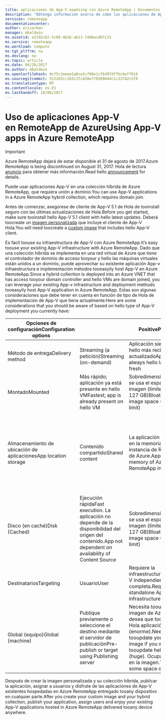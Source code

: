 ```yaml
---
title: aplicaciones de App-V aaaUsing con Azure RemoteApp | Documentos de Microsoft
description: "Obtenga información acerca de cómo las aplicaciones de App-V toouse en Azure RemoteApp."
services: remoteapp
documentationcenter: 
author: ericorman
manager: mbaldwin
ms.assetid: e2292cb2-5c89-4b2b-ab11-74dbacd07c31
ms.service: remoteapp
ms.workload: compute
ms.tgt_pltfrm: na
ms.devlang: na
ms.topic: article
ms.date: 04/26/2017
ms.author: mbaldwin
ms.openlocfilehash: 9cf5c2eeee2a0ce2cf98e1cf6497dffbc6eff016
ms.sourcegitcommit: 523283cc1b3c37c428e77850964dc1c33742c5f0
ms.translationtype: MT
ms.contentlocale: es-ES
ms.lasthandoff: 10/06/2017
---
```

# <a name="using-app-v-apps-in-azure-remoteapp"></a><span data-ttu-id="2dfed-103">Uso de aplicaciones App-V en RemoteApp de Azure</span><span class="sxs-lookup"><span data-stu-id="2dfed-103">Using App-V apps in Azure RemoteApp</span></span>
> [!IMPORTANT]
> <span data-ttu-id="2dfed-104">Azure RemoteApp dejará de estar disponible el 31 de agosto de 2017.</span><span class="sxs-lookup"><span data-stu-id="2dfed-104">Azure RemoteApp is being discontinued on August 31, 2017.</span></span> <span data-ttu-id="2dfed-105">Hola de lectura [anuncio](https://go.microsoft.com/fwlink/?linkid=821148) para obtener más información.</span><span class="sxs-lookup"><span data-stu-id="2dfed-105">Read hello [announcement](https://go.microsoft.com/fwlink/?linkid=821148) for details.</span></span>
> 
> 

<span data-ttu-id="2dfed-106">Puede usar aplicaciones App-V en una colección híbrida de Azure RemoteApp, que requiera unión a dominio.</span><span class="sxs-lookup"><span data-stu-id="2dfed-106">You can use App-V applications in a Azure RemoteApp hybrid collection, which requires domain join.</span></span>

<span data-ttu-id="2dfed-107">Antes de comenzar, asegúrese de cliente de App-V 5.1 de Hola de tooinstall seguro con las últimas actualizaciones de Hola.</span><span class="sxs-lookup"><span data-stu-id="2dfed-107">Before you get started, make sure tooinstall hello App-V 5.1 client with hello latest updates.</span></span> <span data-ttu-id="2dfed-108">Deberá toocreate un [imagen personalizada](remoteapp-create-custom-image.md) que incluye el cliente de App-V Hola.</span><span class="sxs-lookup"><span data-stu-id="2dfed-108">You will need toocreate a [custom image](remoteapp-create-custom-image.md) that includes hello App-V client.</span></span>  

<span data-ttu-id="2dfed-109">Es fácil toouse su infraestructura de App-V con Azure RemoteApp.</span><span class="sxs-lookup"><span data-stu-id="2dfed-109">It’s easy toouse your existing App-V infrastructure with Azure RemoteApp.</span></span> <span data-ttu-id="2dfed-110">Dado que una colección híbrida se implementa en una red virtual de Azure que tiene el controlador de dominio de acceso tooyour y hello las máquinas virtuales están unidos a un dominio, puede aprovechar su existente aplicación App-v infraestructura e implementación métodos tooeasyily host App-V en Azure RemoteApp.</span><span class="sxs-lookup"><span data-stu-id="2dfed-110">Since a hybrid collection is deployed into an Azure VNET that has access tooyour domain controller and hello VMs are domain joined, you can leverage your existing App-v infrastructure and deployment methods tooeasyily host App-V application in Azure RemoteApp.</span></span> <span data-ttu-id="2dfed-111">Estas son algunas consideraciones que debe tener en cuenta en función de tipo de Hola de implementación de App-V que tiene actualmente:</span><span class="sxs-lookup"><span data-stu-id="2dfed-111">Here are some considerations that you should be aware of based on hello type of App-V deployment you currently have:</span></span>

| <span data-ttu-id="2dfed-112">Opciones de configuración</span><span class="sxs-lookup"><span data-stu-id="2dfed-112">Configuration options</span></span> |  | <span data-ttu-id="2dfed-113">Positive</span><span class="sxs-lookup"><span data-stu-id="2dfed-113">Positive</span></span> | <span data-ttu-id="2dfed-114">Negative</span><span class="sxs-lookup"><span data-stu-id="2dfed-114">Negative</span></span> |
| --- | --- | --- | --- |
| <span data-ttu-id="2dfed-115">Método de entrega</span><span class="sxs-lookup"><span data-stu-id="2dfed-115">Delivery method</span></span> |<span data-ttu-id="2dfed-116">Streaming (a petición)</span><span class="sxs-lookup"><span data-stu-id="2dfed-116">Streaming (on-demand)</span></span> |<span data-ttu-id="2dfed-117">Aplicación siempre es hello más reciente y actualizado</span><span class="sxs-lookup"><span data-stu-id="2dfed-117">App is always hello latest and fresh</span></span> |<span data-ttu-id="2dfed-118">Primera latencia</span><span class="sxs-lookup"><span data-stu-id="2dfed-118">First time latency</span></span> |
| <span data-ttu-id="2dfed-119">Montado</span><span class="sxs-lookup"><span data-stu-id="2dfed-119">Mounted</span></span> |<span data-ttu-id="2dfed-120">Más rápido; aplicación ya está presente en hello VM</span><span class="sxs-lookup"><span data-stu-id="2dfed-120">Fastest; app is already present on hello VM</span></span> |<span data-ttu-id="2dfed-121">Sobredimensionamiento: se usa el espacio de la imagen (límite de 127 GB)</span><span class="sxs-lookup"><span data-stu-id="2dfed-121">Bloat - takes up image space (127 GB limit)</span></span> | |
| <span data-ttu-id="2dfed-122">Almacenamiento de ubicación de aplicaciones</span><span class="sxs-lookup"><span data-stu-id="2dfed-122">App location storage</span></span> |<span data-ttu-id="2dfed-123">Contenido compartido</span><span class="sxs-lookup"><span data-stu-id="2dfed-123">Shared content</span></span> |<span data-ttu-id="2dfed-124">La aplicación se ejecuta en la memoria de la instancia de RemoteApp de Azure.</span><span class="sxs-lookup"><span data-stu-id="2dfed-124">App runs in memory of Azure RemoteApp instance</span></span> |<span data-ttu-id="2dfed-125">Come memoria y conexión buena toostreaming (archivo) del servidor donde reside la aplicación hello</span><span class="sxs-lookup"><span data-stu-id="2dfed-125">Eats memory and good connection toostreaming (file) server where hello app resides</span></span> |
| <span data-ttu-id="2dfed-126">Disco (en caché)</span><span class="sxs-lookup"><span data-stu-id="2dfed-126">Disk (Cached)</span></span> |<span data-ttu-id="2dfed-127">Ejecución rápida</span><span class="sxs-lookup"><span data-stu-id="2dfed-127">Fast execution.</span></span> <span data-ttu-id="2dfed-128">La aplicación no depende de la disponibilidad del origen del contenido.</span><span class="sxs-lookup"><span data-stu-id="2dfed-128">App not dependent on availability of Content Source</span></span> |<span data-ttu-id="2dfed-129">Sobredimensionamiento: se usa el espacio de la imagen (límite de 127 GB)</span><span class="sxs-lookup"><span data-stu-id="2dfed-129">Bloat - takes up image space (127 GB limit)</span></span> | |
| <span data-ttu-id="2dfed-130">Destinatarios</span><span class="sxs-lookup"><span data-stu-id="2dfed-130">Targeting</span></span> |<span data-ttu-id="2dfed-131">Usuario</span><span class="sxs-lookup"><span data-stu-id="2dfed-131">User</span></span> |<span data-ttu-id="2dfed-132">Requiere la infraestructura de App-V independiente completa.</span><span class="sxs-lookup"><span data-stu-id="2dfed-132">Requires full standalone App-V infrastructure</span></span> | |
| <span data-ttu-id="2dfed-133">Global (equipo)</span><span class="sxs-lookup"><span data-stu-id="2dfed-133">Global (machine)</span></span> |<span data-ttu-id="2dfed-134">Publique previamente o seleccione el destino mediante el servidor de publicación</span><span class="sxs-lookup"><span data-stu-id="2dfed-134">Pre-publish or target using Publishing server</span></span> |<span data-ttu-id="2dfed-135">Necesita tooupdate la imagen de Azure si desea que tooupdate Hola aplicación (enorme).</span><span class="sxs-lookup"><span data-stu-id="2dfed-135">Need tooupdate your Azure image if you want tooupdate hello app (huge).</span></span> <span data-ttu-id="2dfed-136">Ocupa espacio en la imagen.</span><span class="sxs-lookup"><span data-stu-id="2dfed-136">Takes up some space on image.</span></span> | |

 <span data-ttu-id="2dfed-137">Después de crear la imagen personalizada y su colección híbrida, publicar la aplicación, asignar a usuarios y disfrute de las aplicaciones de App-V existentes hospedadas en Azure RemoteApp entregado tooany dispositivo en cualquier parte.</span><span class="sxs-lookup"><span data-stu-id="2dfed-137">After you create your custom image and your hybrid collection, publish your application, assign users and enjoy your existing App-V applications hosted in Azure RemoteApp delivered tooany device anywhere.</span></span>

